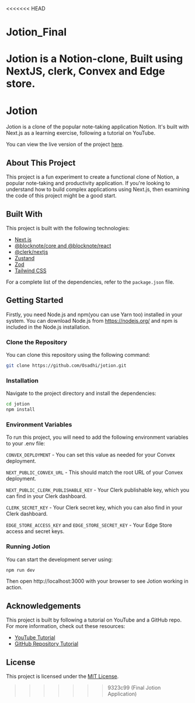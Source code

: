 <<<<<<< HEAD
# Jotion_Final
Jotion is a Notion-clone, Built using NextJS, clerk, Convex and Edge store.
=======
# Jotion

Jotion is a clone of the popular note-taking application Notion. It's built with Next.js as a learning exercise,
following a tutorial on YouTube.

You can view the live version of the project [here](https://jotion-osadhi.vercel.app/).

## About This Project

This project is a fun experiment to create a functional clone of Notion, a popular note-taking and productivity
application. If you're looking to understand how to build complex applications using Next.js, then examining the code of
this project might be a good start.

## Built With

This project is built with the following technologies:

- [Next.js](https://nextjs.org/)
- [@blocknote/core and @blocknote/react](https://blocknote.net/)
- [@clerk/nextjs](https://docs.clerk.dev/)
- [Zustand](https://github.com/pmndrs/zustand)
- [Zod](https://github.com/colinhacks/zod)
- [Tailwind CSS](https://tailwindcss.com/)

For a complete list of the dependencies, refer to the `package.json` file.

## Getting Started

Firstly, you need Node.js and npm(you can use Yarn too) installed in your system. You can download Node.js
from https://nodejs.org/ and npm is included in the Node.js installation.

### Clone the Repository

You can clone this repository using the following command:

```bash
git clone https://github.com/Osadhi/jotion.git
```

### Installation

Navigate to the project directory and install the dependencies:

```bash
cd jotion
npm install
```

### Environment Variables

To run this project, you will need to add the following environment variables to your .env file:

`CONVEX_DEPLOYMENT` - You can set this value as needed for your Convex deployment.

`NEXT_PUBLIC_CONVEX_URL` - This should match the root URL of your Convex deployment.

`NEXT_PUBLIC_CLERK_PUBLISHABLE_KEY` - Your Clerk publishable key, which you can find in your Clerk dashboard.

`CLERK_SECRET_KEY` - Your Clerk secret key, which you can also find in your Clerk dashboard.

`EDGE_STORE_ACCESS_KEY` and `EDGE_STORE_SECRET_KEY` - Your Edge Store access and secret keys.

### Running Jotion

You can start the development server using:

```bash
npm run dev
```

Then open http://localhost:3000 with your browser to see Jotion working in action.

## Acknowledgements

This project is built by following a tutorial on YouTube and a GitHub repo. For more information, check out these
resources:

- [YouTube Tutorial](https://www.youtube.com/watch?v=0OaDyjB9Ib8)
- [GitHub Repository Tutorial](https://github.com/AntonioErdeljac/notion-clone-tutorial)

## License

This project is licensed under the [MIT License](./LICENSE).
>>>>>>> 9323c99 (Final Jotion Application)
